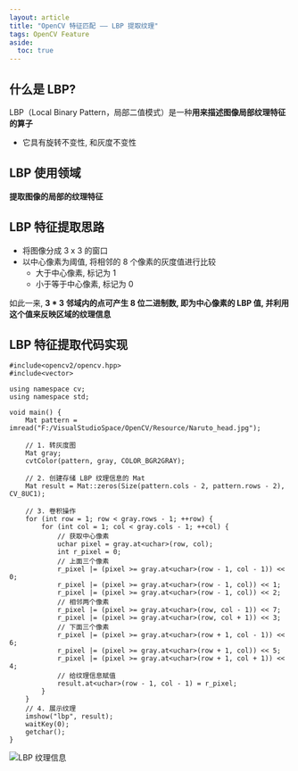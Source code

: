 ```yaml
---
layout: article
title: "OpenCV 特征匹配 —— LBP 提取纹理"
tags: OpenCV Feature
aside:
  toc: true
---
```


## 什么是 LBP?
LBP（Local Binary Pattern，局部二值模式）是一种**用来描述图像局部纹理特征的算子**
- 它具有旋转不变性, 和灰度不变性

## LBP 使用领域
**提取图像的局部的纹理特征**

## LBP 特征提取思路
- 将图像分成 3 x 3 的窗口
- 以中心像素为阈值, 将相邻的 8 个像素的灰度值进行比较
  - 大于中心像素, 标记为 1
  - 小于等于中心像素, 标记为 0

如此一来, **3 * 3 邻域内的点可产生 8 位二进制数, 即为中心像素的 LBP 值, 并利用这个值来反映区域的纹理信息**

## LBP 特征提取代码实现
```
#include<opencv2/opencv.hpp>
#include<vector>

using namespace cv;
using namespace std;

void main() {
	Mat pattern = imread("F:/VisualStudioSpace/OpenCV/Resource/Naruto_head.jpg");

	// 1. 转灰度图
	Mat gray;
	cvtColor(pattern, gray, COLOR_BGR2GRAY);

	// 2. 创建存储 LBP 纹理信息的 Mat
	Mat result = Mat::zeros(Size(pattern.cols - 2, pattern.rows - 2), CV_8UC1);

	// 3. 卷积操作
	for (int row = 1; row < gray.rows - 1; ++row) {
		for (int col = 1; col < gray.cols - 1; ++col) {
		    // 获取中心像素
			uchar pixel = gray.at<uchar>(row, col);
			int r_pixel = 0;
			// 上面三个像素
			r_pixel |= (pixel >= gray.at<uchar>(row - 1, col - 1)) << 0;
			r_pixel |= (pixel >= gray.at<uchar>(row - 1, col)) << 1;
			r_pixel |= (pixel >= gray.at<uchar>(row - 1, col)) << 2;
			// 相邻两个像素
			r_pixel |= (pixel >= gray.at<uchar>(row, col - 1)) << 7;
			r_pixel |= (pixel >= gray.at<uchar>(row, col + 1)) << 3;
			// 下面三个像素
			r_pixel |= (pixel >= gray.at<uchar>(row + 1, col - 1)) << 6;
			r_pixel |= (pixel >= gray.at<uchar>(row + 1, col)) << 5;
			r_pixel |= (pixel >= gray.at<uchar>(row + 1, col + 1)) << 4;
			// 给纹理信息赋值
			result.at<uchar>(row - 1, col - 1) = r_pixel;
		}
	}
	// 4. 展示纹理
	imshow("lbp", result);
	waitKey(0);
	getchar();
}
```
![LBP 纹理信息](https://i.loli.net/2019/05/29/5cee33a8c1c0a73534.png)